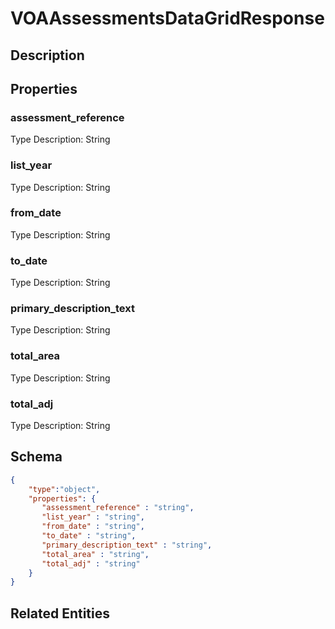 # VOAAssessmentsDataGridResponse
## Description

## Properties
### assessment_reference


Type Description: String
### list_year


Type Description: String
### from_date


Type Description: String
### to_date


Type Description: String
### primary_description_text


Type Description: String
### total_area


Type Description: String
### total_adj


Type Description: String

## Schema
```json
{
    "type":"object",
    "properties": {
       "assessment_reference" : "string",
       "list_year" : "string",
       "from_date" : "string",
       "to_date" : "string",
       "primary_description_text" : "string",
       "total_area" : "string",
       "total_adj" : "string"
    }
}
```

## Related Entities

